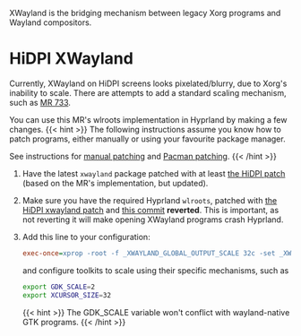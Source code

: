 XWayland is the bridging mechanism between legacy Xorg programs and Wayland
compositors.

# HiDPI XWayland

Currently, XWayland on HiDPI screens looks pixelated/blurry, due to Xorg's
inability to scale.
There are attempts to add a standard scaling mechanism, such as [MR 733](https://gitlab.freedesktop.org/xorg/xserver/-/merge_requests/733).

You can use this MR's wlroots implementation in Hyprland by making a few changes.
{{< hint >}}
The following instructions assume you know how to patch programs, either
manually or using your favourite package manager.

See instructions for [manual patching](https://www.howtogeek.com/415442/how-to-apply-a-patch-to-a-file-and-create-patches-in-linux/)
and [Pacman patching](https://wiki.archlinux.org/title/Patching_packages).
{{< /hint >}}

1. Have the latest `xwayland` package patched with at least
    [the HiDPI patch](https://github.com/hyprwm/Hyprland/blob/main/nix/xwayland-hidpi.patch)
    (based on the MR's implementation, but updated).

2. Make sure you have the required Hyprland `wlroots`, patched with
    [the HiDPI xwayland patch](https://gitlab.freedesktop.org/lilydjwg/wlroots/-/commit/6c5ffcd1fee9e44780a6a8792f74ecfbe24a1ca7)
    and [this commit](https://gitlab.freedesktop.org/wlroots/wlroots/-/commit/18595000f3a21502fd60bf213122859cc348f9af)
    **reverted**. This is important, as not reverting it will make opening XWayland
    programs crash Hyprland.

3. Add this line to your configuration:

    ```ini
    exec-once=xprop -root -f _XWAYLAND_GLOBAL_OUTPUT_SCALE 32c -set _XWAYLAND_GLOBAL_OUTPUT_SCALE 2
    ```

    and configure toolkits to scale using their specific mechanisms, such as

    ```sh
    export GDK_SCALE=2
    export XCURSOR_SIZE=32
    ```

    {{< hint >}}
    The GDK_SCALE variable won't conflict with wayland-native GTK programs.
    {{< /hint >}}
